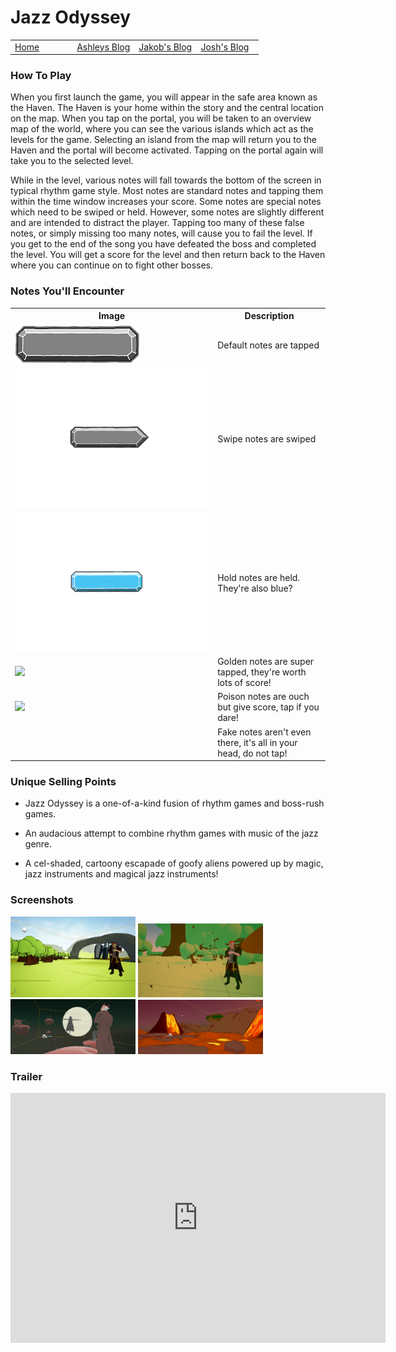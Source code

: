 # Jazz Odyssey
 
 <!-- Nav -->
<table style="border:0px none;" width="100%">
	<tr>
		<td width="25%"> <a href="index.html"> Home </a> </td>
		<td width="25%"> <a href="amsBlog.html">Ashleys Blog</a> </td>
		<td width="25%"> <a href="jakobBlog.html">Jakob's Blog</a> </td>
		<td width="25%"> <a href="joshBlog.html">Josh's Blog</a> </td>
	</tr>
</table>

<!-- Main Content -->

### How To Play

When you first launch the game, you will appear in the safe area known as the Haven. The Haven is your home within the story and the central location on the map. When you tap on the portal, you will be taken to an overview map of the world, where you can see the various islands which act as the levels for the game. Selecting an island from the map will return you to the Haven and the portal will become activated. Tapping on the portal again will take you to the selected level.

While in the level, various notes will fall towards the bottom of the screen in typical rhythm game style. Most notes are standard notes and tapping them within the time window increases your score. Some notes are special notes which need to be swiped or held. However, some notes are slightly different and are intended to distract the player. Tapping too many of these false notes, or simply missing too many notes, will cause you to fail the level. If you get to the end of the song you have defeated the boss and completed the level. You will get a score for the level and then return back to the Haven where you can continue on to fight other bosses. 


### Notes You'll Encounter
<table>
  <tr>
	<th>Image</th>
	<th>Description</th>
  </tr>
<tr>
	<td><img src="./Images/Notes/Default.png"></td>
	<td>Default notes are tapped</td>
</tr>
<tr>
	<td><img src="./Images/Right%20Swipe.png"></td>
	<td>Swipe notes are swiped</td>
</tr>
<tr>
	<td><img src="./Images/Hold.png"></td>
	<td>Hold notes are held. They're also blue?</td>
</tr>
<tr>
	<td><img src="./Imagess/Golden.png"></td>
	<td>Golden notes are super tapped, they're worth lots of score! </td>
</tr>
<tr>
	<td><img src="./Imagess/Poison.png"></td>
	<td>Poison notes are ouch but give score, tap if you dare!</td>
</tr>
<tr>
	<td><!--<img src="./Imagess/Poison.png">--></td>
	<td>Fake notes aren't even there, it's all in your head, do not tap! </td>
</tr>
</table>

[Default]: https://raw.githubusercontent.com/overscopestudio/overscopestudio.github.io/master/ "One tappy boi"
[Swipe]: https://raw.githubusercontent.com/overscopestudio/overscopestudio.github.io/master/Images/Notes/Right%20Swipe.png "Swipe me daddy"
[Hold]: https://raw.githubusercontent.com/overscopestudio/overscopestudio.github.io/master/Images/Notes "Hold me close"
[Golden]: https://raw.githubusercontent.com/overscopestudio/overscopestudio.github.io/master/Images/Note "money money money"
[Poison]: https://raw.githubusercontent.com/overscopestudio/overscopestudio.github.io/master/Images/Notes "Looks more spiky than poisonous but whatever"
[Fake]: https://raw.githubusercontent.com/overscopestudio/overscopestudio.github.io/master/Images/Notes/Mike1.png "Mike is placeholder for the fake notes"

### Unique Selling Points

- Jazz Odyssey is a one-of-a-kind fusion of rhythm games and boss-rush games.

- An audacious attempt to combine rhythm games with music of the jazz genre.

- A cel-shaded, cartoony escapade of goofy aliens powered up by magic, jazz instruments and magical jazz instruments!

### Screenshots

<img src=".\Images\screenShots\Lv_001.png" width="200px">
<img src=".\Images\screenShots\Lv_002.png" width="200px">
<img src=".\Images\screenShots\Lv_003.png" width="200px">
<img src=".\Images\screenShots\Lv_004.png" width="200px">


### Trailer 

<iframe width="600" height="400" src="https://www.youtube.com/embed/GvPTA4dx6gA" frameborder="0" allow="accelerometer; autoplay; encrypted-media; gyroscope; picture-in-picture" allowfullscreen></iframe>
